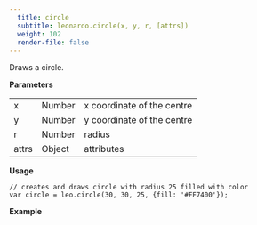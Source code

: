 ```yaml
---
  title: circle
  subtitle: leonardo.circle(x, y, r, [attrs])
  weight: 102
  render-file: false
---
```


Draws a circle.

**Parameters**

<table>
  <tr>
    <td>x</td>
    <td class="type number">Number</td>
    <td>x coordinate of the centre</td>
  </tr>
  <tr>
    <td>y</td>
    <td class="type number">Number</td>
    <td>y coordinate of the centre</td>
  </tr>
  <tr>
    <td>r</td>
    <td class="type number">Number</td>
    <td>radius</td>
  </tr>
  <tr>
    <td>attrs</td>
    <td class="type object">Object</td>
    <td>attributes</td>
  </tr>

</table>

**Usage**

    // creates and draws circle with radius 25 filled with color
    var circle = leo.circle(30, 30, 25, {fill: '#FF7400'});

**Example**

<canvas id="circle" width="100" height="100"></canvas>
